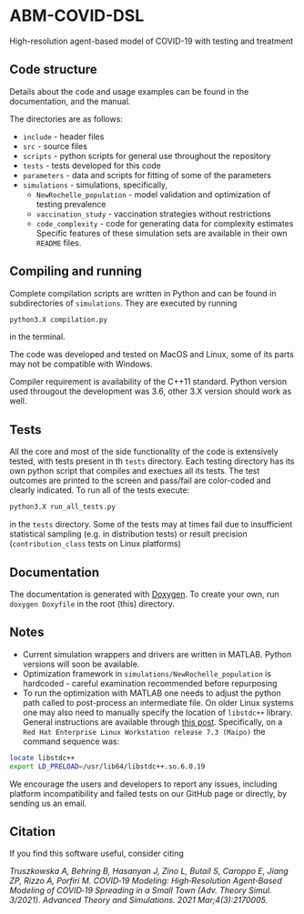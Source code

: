 # ABM-COVID-DSL
High-resolution agent-based model of COVID-19 with testing and treatment

## Code structure

Details about the code and usage examples can be found in the documentation, and the manual.

The directories are as follows: 
- `include` - header files
- `src` - source files
- `scripts` - python scripts for general use throughout the repository
- `tests` - tests developed for this code
- `parameters` - data and scripts for fitting of some of the parameters
- `simulations` - simulations, specifically,
	- `NewRochelle_population` - model validation and optimization of testing prevalence
	- `vaccination_study` - vaccination strategies without restrictions
	- `code_complexity` - code for generating data for complexity estimates
  Specific features of these simulation sets are available in their own `README` files.

## Compiling and running

Complete compilation scripts are written in Python and can be found in subdirectories of `simulations`. They are executed by running

```bash 
python3.X compilation.py
```
in the terminal. 

The code was developed and tested on MacOS and Linux, some of its parts may not be compatible with Windows.

Compiler requirement is availability of the C++11 standard. Python version used througout the development was 3.6, other 3.X version should work as well. 

## Tests

All the core and most of the side functionality of the code is extensively tested, with tests present in th `tests` directory. Each testing directory has its own python script that compiles  and exectues all its tests. The test outcomes are printed to the screen and pass/fail are color-coded and clearly indicated. To run all of the tests execute: 

```bash
python3.X run_all_tests.py 
```
in the `tests` directory. Some of the tests may at times fail due to insufficient statistical sampling (e.g. in distribution tests) or result precision (`contribution_class` tests on Linux platforms) 

## Documentation

The documentation is generated with [Doxygen](https://www.doxygen.nl/index.html). To create your own, run `doxygen Doxyfile` in the root (this) directory. 

## Notes

- Current simulation wrappers and drivers are written in MATLAB. Python versions will soon be available.
- Optimization framework in `simulations/NewRochelle_population` is hardcoded - careful examination recommended before repurposing
- To run the optimization with MATLAB one needs to adjust the python path called to post-process an intermediate file. On older Linux systems one may also need to manually specify the location of `libstdc++` library. General instructions are available through [this post](https://stackoverflow.com/a/58219652/2763915). Specifically, on a `Red Hat Enterprise Linux Workstation release 7.3 (Maipo)` the command sequence was:

```bash
locate libstdc++
export LD_PRELOAD=/usr/lib64/libstdc++.so.6.0.19
```
We encourage the users and developers to report any issues, including platform incompatibility and failed tests on our GitHub page or directly, by sending us an email.  

## Citation

If you find this software useful, consider citing

*Truszkowska A, Behring B, Hasanyan J, Zino L, Butail S, Caroppo E, Jiang ZP, Rizzo A, Porfiri M. COVID‐19 Modeling: High‐Resolution Agent‐Based Modeling of COVID‐19 Spreading in a Small Town (Adv. Theory Simul. 3/2021). Advanced Theory and Simulations. 2021 Mar;4(3):2170005.*
